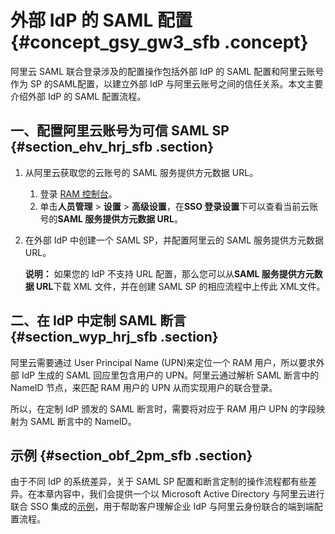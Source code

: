 # 外部 IdP 的 SAML 配置 {#concept_gsy_gw3_sfb .concept}

阿里云 SAML 联合登录涉及的配置操作包括外部 IdP 的 SAML 配置和阿里云账号作为 SP 的SAML配置，以建立外部 IdP 与阿里云账号之间的信任关系。本文主要介绍外部 IdP 的 SAML 配置流程。

## 一、配置阿里云账号为可信 SAML SP {#section_ehv_hrj_sfb .section}

1.  从阿里云获取您的云账号的 SAML 服务提供方元数据 URL。
    1.  登录 [RAM 控制台](https://ram.console.aliyun.com/)。
    2.  单击**人员管理** \> **设置** \> **高级设置**，在**SSO 登录设置**下可以查看当前云账号的**SAML 服务提供方元数据 URL**。
2.  在外部 IdP 中创建一个 SAML SP，并配置阿里云的 SAML 服务提供方元数据 URL。

    **说明：** 如果您的 IdP 不支持 URL 配置，那么您可以从**SAML 服务提供方元数据 URL**下载 XML 文件，并在创建 SAML SP 的相应流程中上传此 XML文件。


## 二、在 IdP 中定制 SAML 断言 {#section_wyp_hrj_sfb .section}

阿里云需要通过 User Principal Name \(UPN\)来定位一个 RAM 用户，所以要求外部 IdP 生成的 SAML 回应里包含用户的 UPN。阿里云通过解析 SAML 断言中的 NameID 节点，来匹配 RAM 用户的 UPN 从而实现用户的联合登录。

所以，在定制 IdP 颁发的 SAML 断言时，需要将对应于 RAM 用户 UPN 的字段映射为 SAML 断言中的 NameID。

## 示例 {#section_obf_2pm_sfb .section}

由于不同 IdP 的系统差异，关于 SAML SP 配置和断言定制的操作流程都有些差异。在本章内容中，我们会提供一个以 Microsoft Active Directory 与阿里云进行联合 SSO 集成的[示例](intl.zh-CN/用户指南/身份管理/身份联合管理/示例.md#)，用于帮助客户理解企业 IdP 与阿里云身份联合的端到端配置流程。

